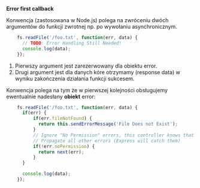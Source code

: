 **Error first callback**

Konwencja (zastosowana w Node.js) polega na zwróceniu dwóch argumentów do funkcji zwrotnej np. po wywołaniu asynchronicznym.

```javascript
    fs.readFile('/foo.txt', function(err, data) {
      // TODO: Error Handling Still Needed!
      console.log(data);
    });
```

1. Pierwszy argument jest zarezerwowany dla obiektu error.
2. Drugi argument jest dla danych kóre otrzymamy (response data) w wyniku zakończenia działania funkcji sukcesem.

Konwencja polega na tym że w pierwszej kolejności obsługujemy ewentualnie nadesłany **obiekt** error:

```javascript
    fs.readFile('/foo.txt', function(err, data) {
      if(err) {
          if(err.fileNotFound) {
            return this.sendErrorMessage('File Does not Exist');
          }
          // Ignore "No Permission" errors, this controller knows that we don't care
          // Propagate all other errors (Express will catch them)
          if(!err.noPermission) {
            return next(err);
          }
      }

      console.log(data);
    });
```